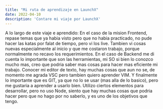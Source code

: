```yaml
---
title: "Mi ruta de aprendizaje en LaunchX"
date: 2022-04-10
description: 'Contare mi viaje por LaunchX'
---
```


A lo largo de este viaje e aprendido:
En el caso de la mision Frontend, repase temas que ya habia visto pero que no habia practicado, no pude hacer las katas por falat de tiempo, pero vi los live.
Tambien vi cosas nuevas especialmente al inicio y que me costaron trabajo, porque normalmente no recavo los requerimientos.
En el caso de Backend me di cuenta lo importante que son las herramientas, mi SO si bien lo conozco mucho mas, creo que podria saber mas cosas para hacer
mas eficiente mi trabajo. Conocer mi editor de texto, hay muchas cosas que aun no se, de momento me agrada VSC pero tambien quiero aprender VIM.
Y finalmente lo importante que es GIT, ya que no lo se usar (mas alla de lo basico), pero me gustaria a aprender a usarlo bien.
Utilizo ciertos elementos para desarrollar, pero no uso Node, siento que hay muchas cosas que podria hacer pero que no hago por no saberlo, y es
uno de los objetivos que tengo.
